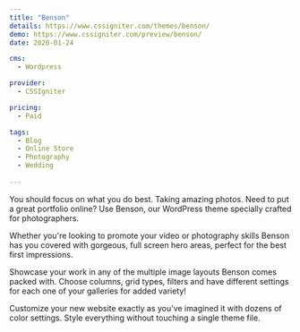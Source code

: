 ```yaml
---
title: "Benson"
details: https://www.cssigniter.com/themes/benson/
demo: https://www.cssigniter.com/preview/benson/
date: 2020-01-24

cms: 
  - Wordpress

provider: 
  - CSSIgniter

pricing:
  - Paid

tags:
  - Blog
  - Online Store
  - Photography
  - Wedding
  
---
```


You should focus on what you do best. Taking amazing photos. Need to put a great portfolio online? Use Benson, our WordPress theme specially crafted for photographers.

Whether you're looking to promote your video or photography skills Benson has you covered with gorgeous, full screen hero areas, perfect for the best first impressions.

Showcase your work in any of the multiple image layouts Benson comes packed with. Choose columns, grid types, filters and have different settings for each one of your galleries for added variety!

Customize your new website exactly as you've imagined it with dozens of color settings. Style everything without touching a single theme file.
